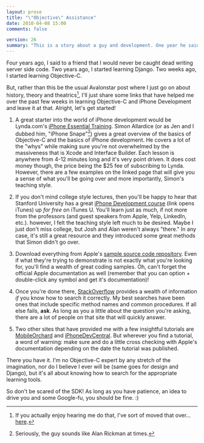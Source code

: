 ```yaml
---
layout: prose
title: "\"Objective\" Assistance"
date: 2010-04-08 15:00
comments: false

version: 26
summary: "This is a story about a guy and development. One year he said he'd never do it. During another he went back on that and started learning. The rest is pretty much history. Now that said guy has moved on to Objective-C, he wants you to as well."
---
```


Four years ago, I said to a friend that I would never be caught dead writing server side code. Two years ago, I started learning Django. Two weeks ago, I started learning Objective-C.

But, rather than this be the usual Avalonstar post where I just go on about history, theory and theatrics[^1], I'll just share some links that have helped me over the past few weeks in learning Objective-C and iPhone Development and leave it at that. Alright, let's get started!

1. A great starter into the world of iPhone development would be Lynda.com's [iPhone Essential Training][1]. Simon Allardice (or as Jen and I dubbed him, "iPhone Snape"[^2]) gives a great overview of the basics of Objective-C and the basics of iPhone development. He covers a lot of the "whys" while making sure you're not overwhelmed by the massiveness that is Xcode and Interface Builder. Each lesson is anywhere from 4-12 minutes long and it's very point driven. It does cost money though, the price being the $25 fee of subscribing to Lynda. However, there are a few examples on the linked page that will give you a sense of what you'll be going over and more importantly, Simon's teaching style.

2. If you don't mind college style lectures, then you'll be happy to hear that Stanford University has a great [iPhone Development course][2] (link opens iTunes) up *for free* on iTunes U. You'll learn just as much, if not more from the professors (and guest speakers from Apple, Yelp, LinkedIn, etc.). however, I felt the teaching style left much to be desired. Maybe I just don't miss college, but Josh and Alan weren't always "there." In any case, it's still a great resource and they introduced some great methods that Simon didn't go over.

3. Download everything from Apple's [sample source code repository][3]. Even if what they're trying to demonstrate is not exactly what you're looking for, you'll find a wealth of great coding samples. Oh, can't forget the official Apple documentation as well (remember that you can option + double-click any symbol and get it's documentation)!

4. Once you're done there, [StackOverflow][4] provides a wealth of information *if* you know how to search it correctly. My best searches have been ones that include specific method names and common procedures. If all else fails, **ask**. As long as you a little about the question you're asking, there are a lot of people on that site that will quickly answer.

5. Two other sites that have provided me with a few insightful tutorials are [MobileOrchard][5] and [iPhoneDevCentral][6]. But wherever you find a tutorial, a word of warning: make sure and do a little cross checking with Apple's documentation depending on the date the tutorial was published.

There you have it. I'm no Objective-C expert by any stretch of the imagination, nor do I believe I ever will be (same goes for design and Django), but it's all about knowing how to search for the appropriate learning tools.

So don't be scared of the SDK!  As long as you have patience, an idea to drive you and some Google-fu, you should be fine. :)

[^1]: If you actually enjoy hearing me do that, I've sort of moved that over... [here][7].
[^2]: Seriously, the guy sounds like Alan Rickman at times.

[1]: http://www.lynda.com/home/DisplayCourse.aspx?lpk2=48369
[2]: http://deimos3.apple.com/WebObjects/Core.woa/Browse/itunes.stanford.edu.3124430053.03124430055
[3]: http://developer.apple.com/iphone/library/navigation/index.html?section=Resource+Types&topic=Sample+C#section=Resource%20Types&topic=Sample%20Code
[4]: http://stackoverflow.com/
[5]: http://mobileorchard.com/
[6]: http://www.iphonedevcentral.com/
[7]: http://raw.avalonstar.com/
